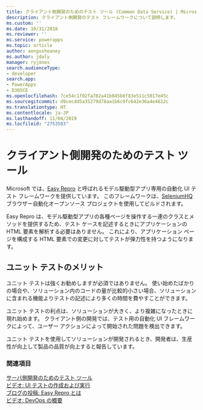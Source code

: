 ```yaml
---
title: クライアント側開発のためのテスト ツール (Common Data Service) | Microsoft Docs
description: クライアント側開発のテスト フレームワークについて説明します。
ms.custom: ''
ms.date: 10/31/2018
ms.reviewer: ''
ms.service: powerapps
ms.topic: article
author: aengusheaney
ms.author: jdaly
manager: ryjones
search.audienceType:
- developer
search.app:
- PowerApps
- D365CE
ms.openlocfilehash: 7ce54c1f02fa702a41b045b8f83e511c5017e45c
ms.sourcegitcommit: d9cecdd5a35279d78aa1b6c9fc642e36a4e4612c
ms.translationtype: HT
ms.contentlocale: ja-JP
ms.lasthandoff: 11/04/2019
ms.locfileid: "2753583"
---
```

# <a name="testing-tools-for-client-side-development"></a>クライアント側開発のためのテスト ツール

Microsoft では、[Easy Repro](https://github.com/Microsoft/EasyRepro) と呼ばれるモデル駆動型アプリ専用の自動化 UI テスト フレームワークを提供しています。 このフレームワークは、[SeleniumHQ](https://www.seleniumhq.org/) ブラウザー自動化オープンソース プロジェクトを使用してビルドされます。

Easy Repro は、モデル駆動型アプリの各種ページを操作する一連のクラスとメソッドを提供するため、テスト ケースを記述するときにアプリケーションの HTML 要素を解析する必要はありません。 これにより、アプリケーション ページを構成する HTML 要素での変更に対してテストが弾力性を持つようになります。

## <a name="benefits-of-unit-testing"></a>ユニット テストのメリット

ユニット テストは強くお勧めしますが必須ではありません。 使い始めたばかりの場合や、ソリューション内のコードの量が比較的小さい場合、ソリューションに含まれる機能よりテストの記述により多くの時間を費やすことができます。

ユニット テストの利点は、ソリューションが大きく、より複雑になったときに現れ始めます。 クライアント側の開発では、テスト用の自動化 UI フレームワークによって、ユーザー アクションによって開始された問題を検出できます。  

ユニット テストを使用してソリューションが開発されるとき、開発者は、生産性が向上して製品の品質が向上すると報告しています。

### <a name="see-also"></a>関連項目

[サーバ側開発のためのテスト ツール](../common-data-service/testing-tools-server.md)<br />
[ビデオ: UI テストの作成および実行](https://youtu.be/ryWgK34Akt0)<br />
[ブログの投稿: Easy Repro とは](https://www.itaintboring.com/dynamics-crm/easy-repro-what-is-it/)<br />
[ビデオ: DevOps の概要](https://youtu.be/AorM792M8nY)
